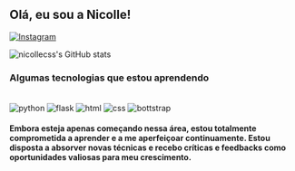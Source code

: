 ## Olá, eu sou a Nicolle!

[![Instagram](https://img.shields.io/badge/Instagram-E4405F?style=for-the-badge&logo=instagram&logoColor=white)](https://instagram.com/nicollecss/)

![nicollecss's GitHub stats](https://github-readme-stats.vercel.app/api?username=nicollecss&show_icons=true&theme=dark)

### Algumas tecnologias que estou aprendendo

<div style=display: inline_block;><br/>
  <img align="center" alt="python" src="https://img.shields.io/badge/Python-3776AB?style=for-the-badge&logo=python&logoColor=white" />
  <img align="center" alt="flask" src="https://img.shields.io/badge/Flask-000000?style=for-the-badge&logo=flask&logoColor=white" />
  <img align="center" alt="html" src="https://img.shields.io/badge/HTML-239120?style=for-the-badge&logo=html5&logoColor=white" />
  <img align="center" alt="css" src="https://img.shields.io/badge/CSS-239120?&style=for-the-badge&logo=css3&logoColor=white" />
  <img align="center" alt="bottstrap" src="https://img.shields.io/badge/Bootstrap-563D7C?style=for-the-badge&logo=bootstrap&logoColor=white" />
</div>

#### Embora esteja apenas começando nessa área, estou totalmente comprometida a aprender e a me aperfeiçoar continuamente. Estou disposta a absorver novas técnicas e recebo críticas e feedbacks como oportunidades valiosas para meu crescimento.

  
